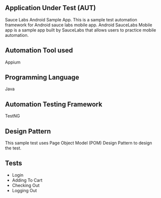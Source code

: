 ## Application Under Test (AUT)
Sauce Labs Android Sample App.
This is a sample test automation framework for Android sauce labs mobile app. 
Android SauceLabs Mobile app is a sample app built by SauceLabs that allows users to practice mobile automation.

## Automation Tool used
Appium

## Programming Language
Java

## Automation Testing Framework
TestNG

## Design Pattern
This sample test uses Page Object Model (POM) Design Pattern to design the test.

## Tests
- Login
- Adding To Cart
- Checking Out
- Logging Out
